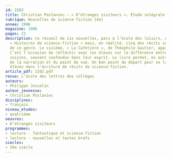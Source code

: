```yaml
---
id: 2202
title: Christian Poslaniec – « D’étranges visiteurs ». Étude intégrale 
rubrique: Nouvelles de science-fiction [4e]
annee: 1996
magazine: 1996
pages: 21
description: Ce recueil de six nouvelles, paru à l’école des loisirs, est sous-titré
  « Histoires de science-fiction » mais, en réalité, cinq des récits seulement relèvent
  de ce genre. Le sixième, « La Cafetière », de Théophile Gautier, appartient au fantastique.
  C’est l’occasion de réfléchir avec les élèves sur la différence entre ces deux genres
  voisins, souvent confondus dans leur esprit. Le livre permet, en outre, une approche
  de la narration et du point de vue. Un bon point de départ pour se lancer avec les
  élèves dans l’écriture de récits de science-fiction.
article_pdf: 2202.pdf
revue: L’école des lettres des collèges
auteurs:
- Philippe Josselin
auteur_jeunesse:
- Christian Poslaniec
disciplines:
- français
niveau_etudes:
- quatrième
oeuvres:
- D’étranges visiteurs
programmes:
- lecture - fantastique et science-fiction
- lecture - nouvelles et textes brefs
siecles:
- 20e siècle
---
```


